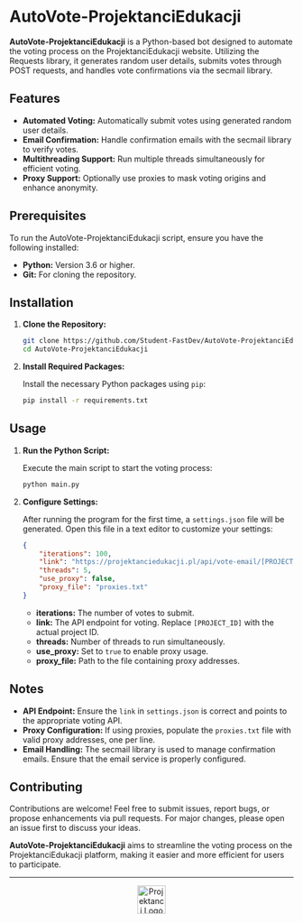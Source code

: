 # AutoVote-ProjektanciEdukacji

**AutoVote-ProjektanciEdukacji** is a Python-based bot designed to automate the voting process on the ProjektanciEdukacji website. Utilizing the Requests library, it generates random user details, submits votes through POST requests, and handles vote confirmations via the secmail library.

## Features

- **Automated Voting:** Automatically submit votes using generated random user details.
- **Email Confirmation:** Handle confirmation emails with the secmail library to verify votes.
- **Multithreading Support:** Run multiple threads simultaneously for efficient voting.
- **Proxy Support:** Optionally use proxies to mask voting origins and enhance anonymity.

## Prerequisites

To run the AutoVote-ProjektanciEdukacji script, ensure you have the following installed:

- **Python:** Version 3.6 or higher.
- **Git:** For cloning the repository.

## Installation

1. **Clone the Repository:**

    ```sh
    git clone https://github.com/Student-FastDev/AutoVote-ProjektanciEdukacji
    cd AutoVote-ProjektanciEdukacji
    ```

2. **Install Required Packages:**

    Install the necessary Python packages using `pip`:

    ```sh
    pip install -r requirements.txt
    ```

## Usage

1. **Run the Python Script:**

    Execute the main script to start the voting process:

    ```bash
    python main.py
    ```

2. **Configure Settings:**

    After running the program for the first time, a `settings.json` file will be generated. Open this file in a text editor to customize your settings:

    ```json
    {
        "iterations": 100, 
        "link": "https://projektanciedukacji.pl/api/vote-email/[PROJECT_ID]",
        "threads": 5,
        "use_proxy": false,
        "proxy_file": "proxies.txt"
    }
    ```

    - **iterations:** The number of votes to submit.
    - **link:** The API endpoint for voting. Replace `[PROJECT_ID]` with the actual project ID.
    - **threads:** Number of threads to run simultaneously.
    - **use_proxy:** Set to `true` to enable proxy usage.
    - **proxy_file:** Path to the file containing proxy addresses.

## Notes

- **API Endpoint:** Ensure the `link` in `settings.json` is correct and points to the appropriate voting API.
- **Proxy Configuration:** If using proxies, populate the `proxies.txt` file with valid proxy addresses, one per line.
- **Email Handling:** The secmail library is used to manage confirmation emails. Ensure that the email service is properly configured.

## Contributing

Contributions are welcome! Feel free to submit issues, report bugs, or propose enhancements via pull requests. For major changes, please open an issue first to discuss your ideas.

**AutoVote-ProjektanciEdukacji** aims to streamline the voting process on the ProjektanciEdukacji platform, making it easier and more efficient for users to participate.

---

<div align="center">  
<img src="https://i.imgur.com/EHiOHX8.png" alt="Projektanci Logo" width="50px">
</div>
